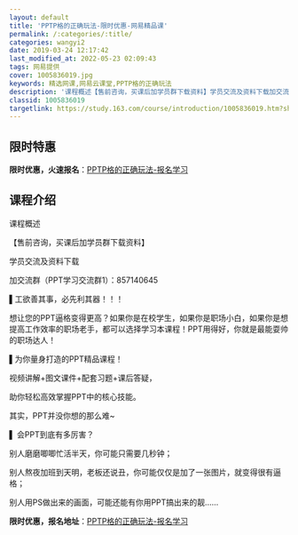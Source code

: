 ```yaml
---
layout: default
title: 'PPTP格的正确玩法-限时优惠-网易精品课'
permalink: /:categories/:title/
categories: wangyi2
date: 2019-03-24 12:17:42
last_modified_at: 2022-05-23 02:09:43
tags: 网易提供
cover: 1005836019.jpg
keywords: 精选网课,网易云课堂,PPTP格的正确玩法
description: '课程概述【售前咨询，买课后加学员群下载资料】学员交流及资料下载加交流群（PPT学习交流群1）：857140645▌工欲善'
classid: 1005836019
targetlink: https://study.163.com/course/introduction/1005836019.htm?share=1&shareId=1025206652&utm_campaign=share&utm_medium=iphoneShare&utm_source=&utm_u=1025206652
---
```


## 限时特惠

**限时优惠，火速报名**：[PPTP格的正确玩法-报名学习](https://study.163.com/course/introduction/1005836019.htm?share=1&shareId=1025206652&utm_campaign=share&utm_medium=iphoneShare&utm_source=&utm_u=1025206652)

## 课程介绍

课程概述

【售前咨询，买课后加学员群下载资料】

学员交流及资料下载

加交流群（PPT学习交流群1）：857140645



▌工欲善其事，必先利其器！！！

想让您的PPT逼格变得更高？如果你是在校学生，如果你是职场小白，如果你是想提高工作效率的职场老手，都可以选择学习本课程！PPT用得好，你就是最能耍帅的职场达人！





▌为你量身打造的PPT精品课程！

视频讲解+图文课件+配套习题+课后答疑，

助你轻松高效掌握PPT中的核心技能。

其实，PPT并没你想的那么难~



▌ 会PPT到底有多厉害？

别人磨磨唧唧忙活半天，你可能只需要几秒钟；

别人熬夜加班到天明，老板还说丑，你可能仅仅是加了一张图片，就变得很有逼格；

别人用PS做出来的画面，可能还能有你用PPT搞出来的靓……

**限时优惠，报名地址**：[PPTP格的正确玩法-报名学习](https://study.163.com/course/introduction/1005836019.htm?share=1&shareId=1025206652&utm_campaign=share&utm_medium=iphoneShare&utm_source=&utm_u=1025206652)

